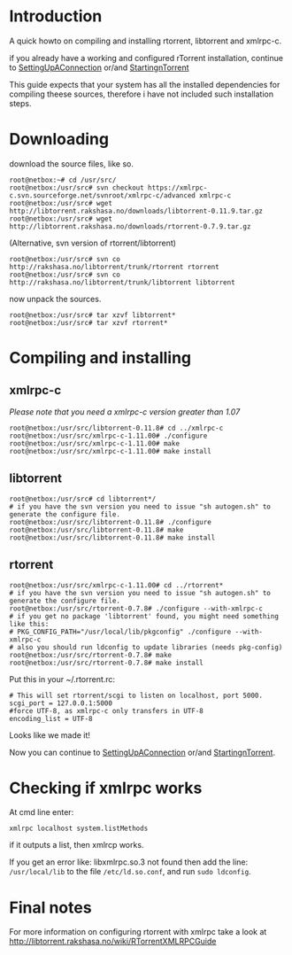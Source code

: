 # Introduction #

A quick howto on compiling and installing rtorrent, libtorrent and xmlrpc-c.

if you already have a working and configured rTorrent installation, continue to [SettingUpAConnection](SettingUpAConnection.md) or/and [StartingnTorrent](StartingnTorrent.md)

This guide expects that your system has all the installed dependencies for compiling theese sources, therefore i have not included such installation steps.

# Downloading #

download the source files, like so.
```
root@netbox:~# cd /usr/src/
root@netbox:/usr/src# svn checkout https://xmlrpc-c.svn.sourceforge.net/svnroot/xmlrpc-c/advanced xmlrpc-c
root@netbox:/usr/src# wget http://libtorrent.rakshasa.no/downloads/libtorrent-0.11.9.tar.gz
root@netbox:/usr/src# wget http://libtorrent.rakshasa.no/downloads/rtorrent-0.7.9.tar.gz
```

(Alternative, svn version of rtorrent/libtorrent)
```
root@netbox:/usr/src# svn co http://rakshasa.no/libtorrent/trunk/rtorrent rtorrent
root@netbox:/usr/src# svn co http://rakshasa.no/libtorrent/trunk/libtorrent libtorrent
```

now unpack the sources.

```
root@netbox:/usr/src# tar xzvf libtorrent*
root@netbox:/usr/src# tar xzvf rtorrent*
```


# Compiling and installing #

## xmlrpc-c ##
_Please note that you need a xmlrpc-c version greater than 1.07_
```
root@netbox:/usr/src/libtorrent-0.11.8# cd ../xmlrpc-c
root@netbox:/usr/src/xmlrpc-c-1.11.00# ./configure
root@netbox:/usr/src/xmlrpc-c-1.11.00# make
root@netbox:/usr/src/xmlrpc-c-1.11.00# make install
```

## libtorrent ##
```
root@netbox:/usr/src# cd libtorrent*/
# if you have the svn version you need to issue "sh autogen.sh" to generate the configure file.
root@netbox:/usr/src/libtorrent-0.11.8# ./configure 
root@netbox:/usr/src/libtorrent-0.11.8# make
root@netbox:/usr/src/libtorrent-0.11.8# make install
```

## rtorrent ##
```
root@netbox:/usr/src/xmlrpc-c-1.11.00# cd ../rtorrent*
# if you have the svn version you need to issue "sh autogen.sh" to generate the configure file.
root@netbox:/usr/src/rtorrent-0.7.8# ./configure --with-xmlrpc-c
# if you get no package 'libtorrent' found, you might need something like this:
# PKG_CONFIG_PATH="/usr/local/lib/pkgconfig" ./configure --with-xmlrpc-c
# also you should run ldconfig to update libraries (needs pkg-config)
root@netbox:/usr/src/rtorrent-0.7.8# make
root@netbox:/usr/src/rtorrent-0.7.8# make install
```

Put this in your ~/.rtorrent.rc:
```
# This will set rtorrent/scgi to listen on localhost, port 5000.
scgi_port = 127.0.0.1:5000
#force UTF-8, as xmlrpc-c only transfers in UTF-8
encoding_list = UTF-8
```

Looks like we made it!

Now you can continue to [SettingUpAConnection](SettingUpAConnection.md) or/and [StartingnTorrent](StartingnTorrent.md).

# Checking if xmlrpc works #
At cmd line enter:
```
xmlrpc localhost system.listMethods
```
if it outputs a list, then xmlrcp works.

If you get an error like: libxmlrpc.so.3 not found
then add the line: `/usr/local/lib` to the file `/etc/ld.so.conf`,
and run `sudo ldconfig`.

# Final notes #

For more information on configuring rtorrent with xmlrpc take a look at http://libtorrent.rakshasa.no/wiki/RTorrentXMLRPCGuide